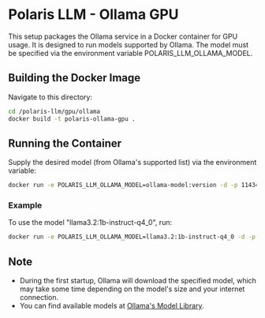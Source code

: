 # Polaris LLM - Ollama GPU

This setup packages the Ollama service in a Docker container for GPU usage. It is designed to run models supported by Ollama. The model must be specified via the environment variable POLARIS_LLM_OLLAMA_MODEL.

## Building the Docker Image
Navigate to this directory:
```bash
cd /polaris-llm/gpu/ollama
docker build -t polaris-ollama-gpu .
```

## Running the Container
Supply the desired model (from Ollama's supported list) via the environment variable:
```bash
docker run -e POLARIS_LLM_OLLAMA_MODEL=ollama-model:version -d -p 11434:11434 polaris-ollama-gpu
```

### Example
To use the model "llama3.2:1b-instruct-q4_0", run:
```bash
docker run -e POLARIS_LLM_OLLAMA_MODEL=llama3.2:1b-instruct-q4_0 -d -p 11434:11434 polaris-ollama-gpu
```

## Note
- During the first startup, Ollama will download the specified model, which may take some time depending on the model's size and your internet connection.
- You can find available models at [Ollama's Model Library](https://ollama.ai/library).